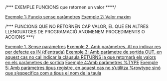 /*** EXEMPLE FUNCIONS que retornen un valor ****/


[Exemple 1: Funcio sense paràmetres](./fun01.sql)
[Exemple 2: Valor maxim](./fun02.sql)

/*** FUNCIONS QUE NO RETORNEN CAP VALOR, EL QUE EN ALTRES LLENGUATGES DE PROGRAMACIÓ ANOMENEM PROCEDIMENTS O ACCIONS ***/

[Exemple 1. Sense paràmetres](./proc1.sql)
[Exemple 2. Amb paràmetres. Al no indicar res per defecte es IN (d'entrada)](./proc2.sql)
[Exemple 3: Amb paràmetre de sortida OUT, en aquest cas no cal indicar la clàusula RETURNS ja que retornarà els valors en els paràmetres de sortida](./proc3.sql)
[Exemple 4:Amb paràmetres %TYPE](./proc4.sql)
[Exemple 5: Amb paràmetres tipus registre, en aquest cas no s’utilitza %rowtype sinó que s’especifica com a tipus el nom de la taula](./proc5.sql)